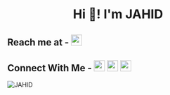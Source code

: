 <h1 align=center>Hi 👋! I'm JAHID</h1>

## Reach me at - [<img src="https://cdn.jsdelivr.net/npm/simple-icons@v4/icons/gmail.svg" width=25>](mailto:jahid6597@gmail.com)

## Connect With Me - <a href="https://www.facebook.com/Jahid6597/"><img src="https://cdn.jsdelivr.net/npm/simple-icons@v4/icons/facebook.svg" width=25></a> <a href="https://www.instagram.com/jahid5151"><img src="https://cdn.jsdelivr.net/npm/simple-icons@v4/icons/instagram.svg" width=25></a> <a href="https://www.linkedin.com/in/jahid-hossain-594285177"><img src="https://cdn.jsdelivr.net/npm/simple-icons@v4/icons/linkedin.svg" width=25></a>

![JAHID](https://github-readme-stats.vercel.app/api?username=jahid6597&show_icons=true&theme=radical)



<!--
**JAHID6597/JAHID6597** is a ✨ _special_ ✨ repository because its `README.md` (this file) appears on your GitHub profile.

Here are some ideas to get you started:

- 🔭 I’m currently working on ...
- 🌱 I’m currently learning ...
- 👯 I’m looking to collaborate on ...
- 🤔 I’m looking for help with ...
- 💬 Ask me about ...
- 📫 How to reach me: ...
- 😄 Pronouns: ...
- ⚡ Fun fact: ...
-->
